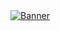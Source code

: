 <a href="mailto:hey@havi.sh">
  <img src="https://github.com/HavishPallerla/HavishPallerla/assets/86337085/71e49420-e837-4ee3-b018-4d387e953a4e" alt="Banner">
</a>
